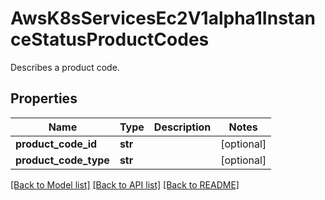 # AwsK8sServicesEc2V1alpha1InstanceStatusProductCodes

Describes a product code.
## Properties
Name | Type | Description | Notes
------------ | ------------- | ------------- | -------------
**product_code_id** | **str** |  | [optional] 
**product_code_type** | **str** |  | [optional] 

[[Back to Model list]](../README.md#documentation-for-models) [[Back to API list]](../README.md#documentation-for-api-endpoints) [[Back to README]](../README.md)


